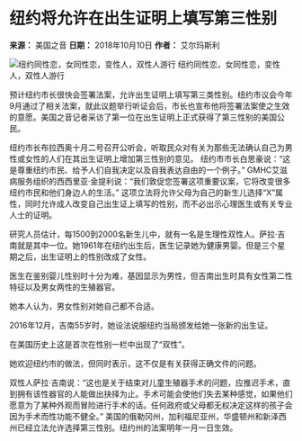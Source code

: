 # 纽约将允许在出生证明上填写第三性别

**来源：** 美国之音
**日期：** 2018年10月10日
**作者：** 艾尔玛斯利

![纽约同性恋，女同性恋，变性人，双性人游行](https://gdb.voanews.com/8c36a5f6-39e9-458c-b6c9-804cb6c3e062_w1023_r1_s.jpg)
纽约同性恋，女同性恋，变性人，双性人游行

预计纽约市长很快会签署法案，允许出生证明上填写第三类性别。纽约市议会今年9月通过了相关法案，就此议题举行听证会后，市长也宣布他将签署法案使之生效的意愿。美国之音记者采访了第一位在出生证明上正式获得了第三性别的美国公民。

纽约市长布拉西奥十月二号召开公听会，听取民众对有关为那些无法确认自己为男性或女性的人们在其出生证明上增加第三性别的意见。 纽约市市长白思豪说：“这是尊重纽约市民、给予人们自我决定以及自我表达自由的一个例子。” GMHC艾滋病服务组织的西西里亚·金提利说：“我们敦促您签署这项重要议案，它将改变很多纽约市民和他们身边人的生活。” 这项立法将允许父母为自己的新生儿选择“X”属性，同时允许成人改变自己出生证上填写的性别，而不必出示心理医生或有关专业人士的证明。

研究人员估计，每1500到2000名新生儿中，就有一名是生理性双性人。萨拉·吉南就是其中一位。她1961年在纽约出生后，医生记录她为健康男婴。但是三个星期之后，出生证明上的性别改成了女性。

医生在鉴别婴儿性别时十分为难，基因显示为男性，但吉南出生时具有女性第二性特征以及男女两性的生殖器官。

她本人认为，男女性别对她自己都不合适。

2016年12月，吉南55岁时，她设法说服纽约当局颁发给她一张新的出生证。

在美国历史上这是首次在性别一栏中出现了“双性”。

她欢迎纽约市的做法，但同时表示，这不仅是有关获得正确文件的问题。

双性人萨拉·吉南说：“这也是关于结束对儿童生殖器手术的问题，应推迟手术，直到拥有该性器官的人能做出抉择为止。手术可能会使他们失去某种感觉，如果他们愿意为了某种外观而冒险进行手术的话。任何政府或父母都无权决定这样的孩子会因为手术而性功能不健全。” 美国的俄勒冈州，加利福尼亚州，华盛顿州和新泽西州已经立法允许选择第三性别。纽约州的法案明年一月一日生效。

